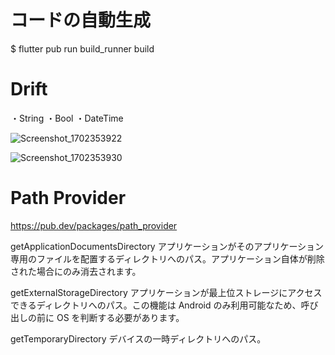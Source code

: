 # コードの自動生成

$ flutter pub run build_runner build


# Drift
・String
・Bool
・DateTime

![Screenshot_1702353922](https://github.com/mzunohkaru/Flutter-Sample-Drift/assets/99012157/b46b68bd-cf29-49cc-99aa-a440d8b7d90f)

![Screenshot_1702353930](https://github.com/mzunohkaru/Flutter-Sample-Drift/assets/99012157/bd373419-39c2-4d12-81b0-91de237e9016)


# Path Provider

https://pub.dev/packages/path_provider


getApplicationDocumentsDirectory
アプリケーションがそのアプリケーション専用のファイルを配置するディレクトリへのパス。アプリケーション自体が削除された場合にのみ消去されます。

getExternalStorageDirectory
アプリケーションが最上位ストレージにアクセスできるディレクトリへのパス。この機能は Android のみ利用可能なため、呼び出しの前に OS を判断する必要があります。

getTemporaryDirectory
デバイスの一時ディレクトリへのパス。

